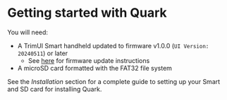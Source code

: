 # Getting started with Quark

You will need:

- A TrimUI Smart handheld updated to firmware v1.0.0 (`UI Version: 20240511`) or later 
	- See [here](install/firmware.md) for firmware update instructions
- A microSD card formatted with the FAT32 file system

See the *Installation* section for a complete guide to setting up your Smart and SD card for installing Quark.
